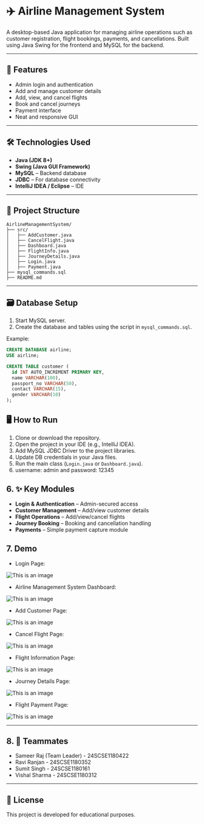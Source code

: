 # ✈️ Airline Management System

A desktop-based Java application for managing airline operations such as customer registration, flight bookings, payments, and cancellations. Built using Java Swing for the frontend and MySQL for the backend.

---

## 🚀 Features

- Admin login and authentication
- Add and manage customer details
- Add, view, and cancel flights
- Book and cancel journeys
- Payment interface
- Neat and responsive GUI

---

## 🛠 Technologies Used

- **Java (JDK 8+)**
- **Swing (Java GUI Framework)**
- **MySQL** – Backend database
- **JDBC** – For database connectivity
- **IntelliJ IDEA / Eclipse** – IDE

---

## 📁 Project Structure

```
AirlineManagementSystem/
├── src/
│   ├── AddCustomer.java
│   ├── CancelFlight.java
│   ├── Dashboard.java
│   ├── FlightInfo.java
│   ├── JourneyDetails.java
│   ├── Login.java
│   ├── Payment.java
├── mysql_commands.sql
├── README.md
```

---

## 🗃 Database Setup

1. Start MySQL server.
2. Create the database and tables using the script in `mysql_commands.sql`.

Example:
```sql
CREATE DATABASE airline;
USE airline;

CREATE TABLE customer (
  id INT AUTO_INCREMENT PRIMARY KEY,
  name VARCHAR(100),
  passport_no VARCHAR(50),
  contact VARCHAR(15),
  gender VARCHAR(10)
);
```


## 🖥 How to Run

1. Clone or download the repository.
2. Open the project in your IDE (e.g., IntelliJ IDEA).
3. Add MySQL JDBC Driver to the project libraries.
4. Update DB credentials in your Java files.
5. Run the main class (`Login.java` or `Dashboard.java`).
6. username: admin and password: 12345
 ## 6. ✨ Key Modules
- **Login & Authentication** – Admin-secured access
- **Customer Management** – Add/view customer details
- **Flight Operations** – Add/view/cancel flights
- **Journey Booking** – Booking and cancellation handling
- **Payments** – Simple payment capture module

 ## 7. Demo

- Login Page:

![This is an image](src/screenshot/login.png)

- Airline Management System Dashboard:

![This is an image](src/screenshot/dashboard.png)

- Add Customer Page:

![This is an image](src/screenshot/add_customer.png)

- Cancel Flight Page:

![This is an image](src/screenshot/cancel.png)

- Flight Information Page:

![This is an image](src/screenshot/flight_info.png)

- Journey Details Page:

![This is an image](src/screenshot/journey_details.png)

- Flight Payment Page:

![This is an image](src/screenshot/payment.png)

---

## 8. 📧 Teammates

- Sameer Raj (Team Leader) - 24SCSE1180422
- Ravi Ranjan              - 24SCSE1180352
- Sumit Singh              - 24SCSE1180161
- Vishal Sharma            - 24SCSE1180312

---

## 📄 License

This project is developed for educational purposes.
